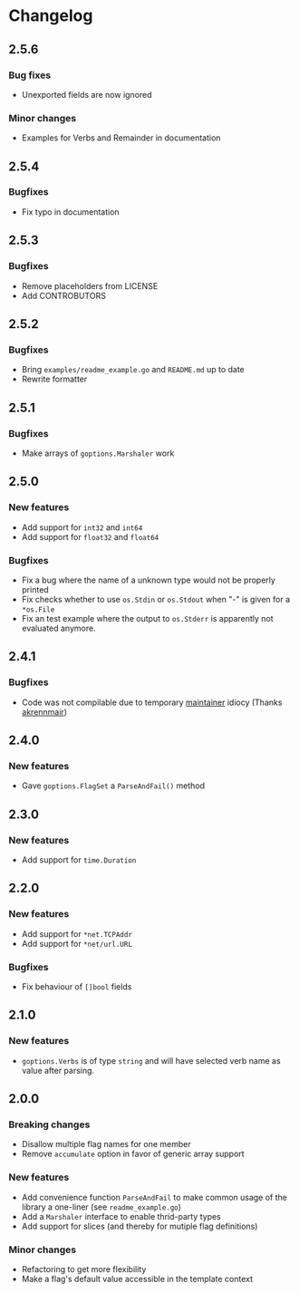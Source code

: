 # Changelog
## 2.5.6
### Bug fixes

* Unexported fields are now ignored

### Minor changes

* Examples for Verbs and Remainder in documentation

## 2.5.4
### Bugfixes

* Fix typo in documentation

## 2.5.3
### Bugfixes

* Remove placeholders from LICENSE
* Add CONTROBUTORS

## 2.5.2
### Bugfixes

* Bring `examples/readme_example.go` and `README.md` up to date
* Rewrite formatter

## 2.5.1
### Bugfixes

* Make arrays of `goptions.Marshaler` work

## 2.5.0
### New features

* Add support for `int32` and `int64`
* Add support for `float32` and `float64`

### Bugfixes

* Fix a bug where the name of a unknown type would not be properly
  printed
* Fix checks whether to use `os.Stdin` or `os.Stdout` when "-" is given for a
  `*os.File`
* Fix an test example where the output to `os.Stderr` is apparently
  not evaluated anymore.

## 2.4.1
### Bugfixes

* Code was not compilable due to temporary [maintainer](http://github.com/surma) idiocy
  (Thanks [akrennmair](http://github.com/akrennmair))

## 2.4.0
### New features

* Gave `goptions.FlagSet` a `ParseAndFail()` method

## 2.3.0
### New features

* Add support for `time.Duration`

## 2.2.0
### New features

* Add support for `*net.TCPAddr`
* Add support for `*net/url.URL`

### Bugfixes

* Fix behaviour of `[]bool` fields

## 2.1.0
### New features

* `goptions.Verbs` is of type `string` and will have selected verb name as value
  after parsing.

## 2.0.0
### Breaking changes

* Disallow multiple flag names for one member
* Remove `accumulate` option in favor of generic array support

### New features

* Add convenience function `ParseAndFail` to make common usage of the library
  a one-liner (see `readme_example.go`)
* Add a `Marshaler` interface to enable thrid-party types
* Add support for slices (and thereby for mutiple flag definitions)

### Minor changes

* Refactoring to get more flexibility
* Make a flag's default value accessible in the template context
